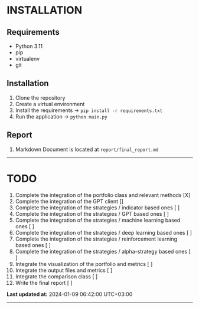 
# INSTALLATION

## Requirements

- Python 3.11
- pip
- virtualenv
- git

## Installation

1. Clone the repository
2. Create a virtual environment
3. Install the requirements -> `pip install -r requirements.txt`
4. Run the application -> `python main.py`

## Report

1. Markdown Document is located at `report/final_report.md`

---

# TODO

1. Complete the integration of the portfolio class and relevant methods [X]
2. Complete the integration of the GPT client []
3. Complete the integration of the strategies / indicator based ones [ ]
4. Complete the integration of the strategies / GPT based ones [ ]
5. Complete the integration of the strategies / machine learning based ones [ ]
5. Complete the integration of the strategies / deep learning based ones [ ]
6. Complete the integration of the strategies / reinforcement learning based ones [ ]
7. Complete the integration of the strategies / alpha-strategy based ones [ ]
8. Integrate the visualization of the portfolio and metrics [ ]
9. Integrate the output files and metrics [ ]
10. Integrate the comparison class [ ]
11. Write the final report [ ]

**Last updated at:** 2024-01-09 06:42:00 UTC+03:00

---
